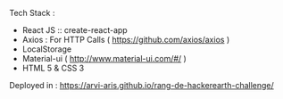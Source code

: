 Tech Stack :
  * React JS :: create-react-app
  * Axios : For HTTP Calls ( https://github.com/axios/axios )
  * LocalStorage
  * Material-ui ( http://www.material-ui.com/#/ )
  * HTML 5 & CSS 3
  
 Deployed in : https://arvi-aris.github.io/rang-de-hackerearth-challenge/
